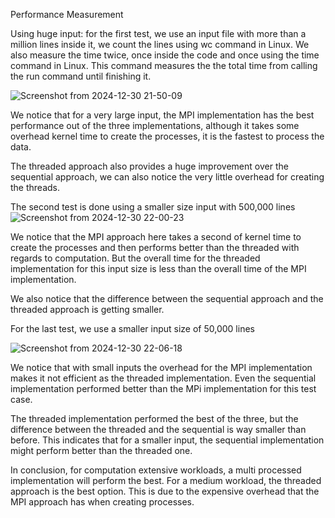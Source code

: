 Performance Measurement 

Using huge input: for the first test, we use an input file with more than a million lines inside it, we count the lines using wc command in Linux. We also measure the time twice, once inside the code and once using the time command in Linux. This command measures the the total time from calling the run command until finishing it. 
 
![Screenshot from 2024-12-30 21-50-09](https://github.com/user-attachments/assets/109d3247-a074-4752-8281-75084db0d61c)


We notice that for a very large input, the MPI implementation has the best performance out of the three implementations, although it takes some overhead kernel time to create the processes, it is the fastest to process the data. 

The threaded approach also provides a huge improvement over the sequential approach, we can also notice the very little overhead for creating the threads. 




The second test is done using a smaller size input with 500,000 lines 
![Screenshot from 2024-12-30 22-00-23](https://github.com/user-attachments/assets/a02ef6e0-ffdc-49a8-9bf1-4ffaa7934f80)

We notice that the MPI approach here takes a second of kernel time to create the processes and then performs better than the threaded with regards to computation. But the overall time for the threaded implementation for this input size is less than the overall time of the MPI implementation. 

We also notice that the difference between the sequential approach and the threaded approach is getting smaller. 




For the last test, we use a smaller input size of 50,000 lines 

 ![Screenshot from 2024-12-30 22-06-18](https://github.com/user-attachments/assets/5e23bdec-c1e0-454f-98e7-2a80502638c0)

We notice that with small inputs the overhead for the MPI implementation makes it not efficient as the threaded implementation. Even the sequential implementation performed better than the MPi implementation for this test case. 

The threaded implementation performed the best of the three, but the difference between the threaded and the sequential is way smaller than before. This indicates that for a smaller input, the sequential implementation might perform better than the threaded one. 


 
In conclusion, for computation extensive workloads, a multi processed implementation will perform the best. For a medium workload, the threaded approach is the best option. This is due to the expensive overhead that the MPI approach has when creating processes. 
